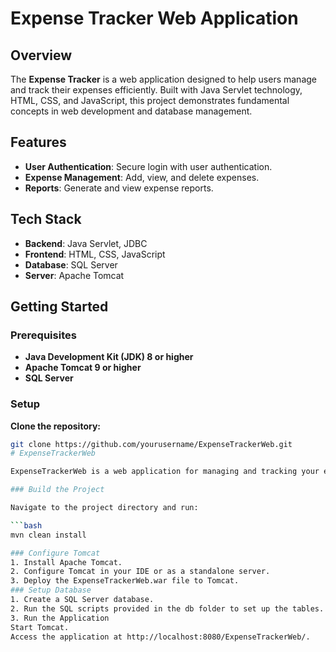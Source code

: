 # Expense Tracker Web Application



## Overview

The **Expense Tracker** is a web application designed to help users manage and track their expenses efficiently. Built with Java Servlet technology, HTML, CSS, and JavaScript, this project demonstrates fundamental concepts in web development and database management.

## Features

- **User Authentication**: Secure login with user authentication.
- **Expense Management**: Add, view, and delete expenses.
- **Reports**: Generate and view expense reports.

## Tech Stack

- **Backend**: Java Servlet, JDBC
- **Frontend**: HTML, CSS, JavaScript
- **Database**: SQL Server
- **Server**: Apache Tomcat


## Getting Started

### Prerequisites

- **Java Development Kit (JDK) 8 or higher**
- **Apache Tomcat 9 or higher**
- **SQL Server**

### Setup

**Clone the repository:**

   ```bash
   git clone https://github.com/yourusername/ExpenseTrackerWeb.git
# ExpenseTrackerWeb

ExpenseTrackerWeb is a web application for managing and tracking your expenses efficiently.

### Build the Project

Navigate to the project directory and run:

```bash
mvn clean install

### Configure Tomcat
1. Install Apache Tomcat.
2. Configure Tomcat in your IDE or as a standalone server.
3. Deploy the ExpenseTrackerWeb.war file to Tomcat.
### Setup Database
1. Create a SQL Server database.
2. Run the SQL scripts provided in the db folder to set up the tables.
3. Run the Application
Start Tomcat.
Access the application at http://localhost:8080/ExpenseTrackerWeb/.
